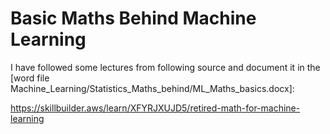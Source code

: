 # Basic Maths Behind Machine Learning

I have followed some lectures from following source and document it in the [word file Machine_Learning/Statistics_Maths_behind/ML_Maths_basics.docx]:

https://skillbuilder.aws/learn/XFYRJXUJD5/retired-math-for-machine-learning

